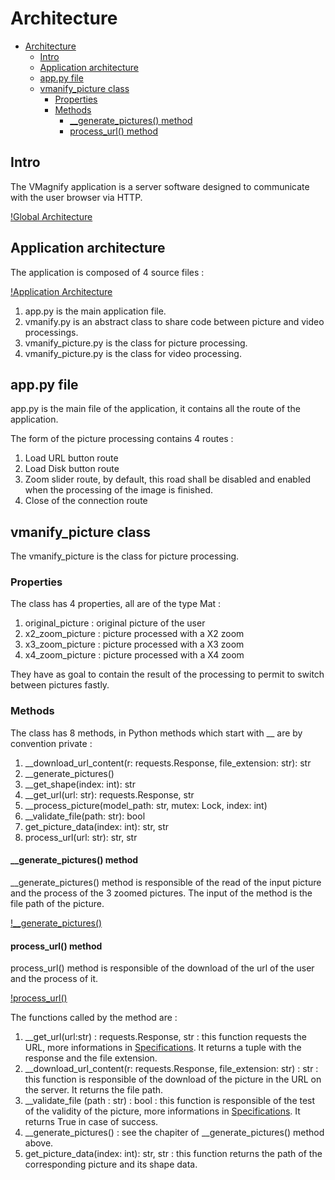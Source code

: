 # Architecture

- [Architecture](#architecture)
  - [Intro](#intro)
  - [Application architecture](#application-architecture)
  - [app.py file](#apppy-file)
  - [vmanify_picture class](#vmanify_picture-class)
    - [Properties](#properties)
    - [Methods](#methods)
      - [__generate_pictures() method](#__generate_pictures-method)
      - [process_url() method](#process_url-method)

## Intro

The VMagnify application is a server software designed to communicate with the user browser via HTTP.

[!Global Architecture](Global_Architecture.png)

## Application architecture

The application is composed of 4 source files :

[!Application Architecture](Application_Architecture.png)

1. app.py is the main application file.
2. vmanify.py is an abstract class to share code between picture and video processings.
3. vmanify_picture.py is the class for picture processing.
4. vmanify_picture.py is the class for video processing.

## app.py file

app.py is the main file of the application, it contains all the route of the application.

The form of the picture processing contains 4 routes :

1. Load URL button route
2. Load Disk button route
3. Zoom slider route, by default, this road shall be disabled and enabled when the processing of the image is finished.
4. Close of the connection route

## vmanify_picture class

The vmanify_picture is the class for picture processing.

### Properties

The class has 4 properties, all are of the type Mat :

1. original_picture : original picture of the user
2. x2_zoom_picture : picture processed with a X2 zoom
3. x3_zoom_picture : picture processed with a X3 zoom
4. x4_zoom_picture : picture processed with a X4 zoom

They have as goal to contain the result of the processing to permit to switch between pictures fastly.

### Methods

The class has 8 methods, in Python methods which start with __ are by convention private :

1. __download_url_content(r: requests.Response, file_extension: str): str
2. __generate_pictures()
3. __get_shape(index: int): str
4. __get_url(url: str): requests.Response, str
5. __process_picture(model_path: str, mutex: Lock, index: int)
6. __validate_file(path: str): bool
7. get_picture_data(index: int): str, str
8. process_url(url: str): str, str

#### __generate_pictures() method

__generate_pictures() method is responsible of the read of the input picture and the process of the 3 zoomed pictures.
The input of the method is the file path of the picture.

[!__generate_pictures()](__generate_pictures().png)

#### process_url() method

process_url() method is responsible of the download of the url of the user and the process of it.

[!process_url()](process_url().png)

The functions called by the method are :

1. __get_url(url:str) : requests.Response, str : this function requests the URL, more informations in [Specifications](../Specifications/README.md). It returns a tuple with the response and the file extension.
2. __download_url_content(r: requests.Response, file_extension: str) : str : this function is responsible of the download of the picture in the URL on the server. It returns the file path.
3. __validate_file (path : str) : bool : this function is responsible of the test of the validity of the picture, more informations in [Specifications](../Specifications/README.md). It returns True in case of success.
4. __generate_pictures() : see the chapiter of __generate_pictures() method above.
5. get_picture_data(index: int): str, str : this function returns the path of the corresponding picture and its shape data.
